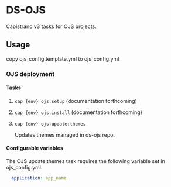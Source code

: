 # DS-OJS

Capistrano v3 tasks for OJS projects.

## Usage

copy ojs_config.template.yml to ojs_config.yml

### OJS deployment
#### Tasks
1. `cap {env} ojs:setup`
(documentation forthcoming)

2. `cap {env} ojs:install`
(documentation forthcoming)


3. `cap {env} ojs:update:themes`

   Updates themes managed in ds-ojs repo.

#### Configurable variables
The OJS update:themes task requires the following variable set in ojs_config.yml.
```yaml
  application: app_name
```


